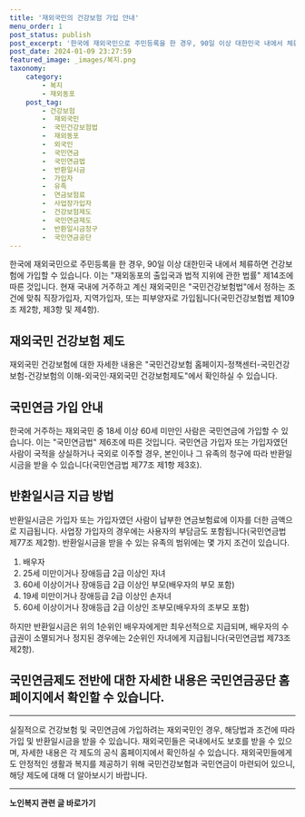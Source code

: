 ```yaml
---
title: '재외국민의 건강보험 가입 안내'
menu_order: 1
post_status: publish
post_excerpt: '한국에 재외국민으로 주민등록을 한 경우, 90일 이상 대한민국 내에서 체류하면 건강보험에 가입할 수 있습니다. 이는  재외동포의 출입국과 법적 지위에 관한 법률  제14조에 따른 것입니다. 현재 국내에 거주하고 계신 재외국민은  국민건강보험법 에서 정하는 조건에 맞춰 직장가입자, 지역가입자, 또는 피부양자로 가입됩니다 국민건강보험법 제109조 제2항, 제3항 및 제4항 .'
post_date: 2024-01-09 23:27:59
featured_image: _images/복지.png
taxonomy:
    category:
        - 복지
        - 재외동포
    post_tag:
        - 건강보험
        -  재외국민
        -  국민건강보험법
        -  재외동포
        -  외국인
        -  국민연금
        -  국민연금법
        -  반환일시금
        -  가입자
        -  유족
        -  연금보험료
        -  사업장가입자
        -  건강보험제도
        -  국민연금제도
        -  반환일시금청구
        -  국민연금공단
---
```



한국에 재외국민으로 주민등록을 한 경우, 90일 이상 대한민국 내에서 체류하면 건강보험에 가입할 수 있습니다. 이는 "재외동포의 출입국과 법적 지위에 관한 법률" 제14조에 따른 것입니다. 현재 국내에 거주하고 계신 재외국민은 "국민건강보험법"에서 정하는 조건에 맞춰 직장가입자, 지역가입자, 또는 피부양자로 가입됩니다(국민건강보험법 제109조 제2항, 제3항 및 제4항).

## 재외국민 건강보험 제도

재외국민 건강보험에 대한 자세한 내용은 "국민건강보험 홈페이지-정책센터-국민건강보험-건강보험의 이해-외국인·재외국민 건강보험제도"에서 확인하실 수 있습니다.

## 국민연금 가입 안내

한국에 거주하는 재외국민 중 18세 이상 60세 미만인 사람은 국민연금에 가입할 수 있습니다. 이는 "국민연금법" 제6조에 따른 것입니다. 국민연금 가입자 또는 가입자였던 사람이 국적을 상실하거나 국외로 이주할 경우, 본인이나 그 유족의 청구에 따라 반환일시금을 받을 수 있습니다(국민연금법 제77조 제1항 제3호).

## 반환일시금 지급 방법

반환일시금은 가입자 또는 가입자였던 사람이 납부한 연금보험료에 이자를 더한 금액으로 지급됩니다. 사업장 가입자의 경우에는 사용자의 부담금도 포함됩니다(국민연금법 제77조 제2항). 반환일시금을 받을 수 있는 유족의 범위에는 몇 가지 조건이 있습니다.
1. 배우자
2. 25세 미만이거나 장애등급 2급 이상인 자녀
3. 60세 이상이거나 장애등급 2급 이상인 부모(배우자의 부모 포함)
4. 19세 미만이거나 장애등급 2급 이상인 손자녀
5. 60세 이상이거나 장애등급 2급 이상인 조부모(배우자의 조부모 포함)

하지만 반환일시금은 위의 1순위인 배우자에게만 최우선적으로 지급되며, 배우자의 수급권이 소멸되거나 정지된 경우에는 2순위인 자녀에게 지급됩니다(국민연금법 제73조 제2항).

## 국민연금제도 전반에 대한 자세한 내용은 국민연금공단 홈페이지에서 확인할 수 있습니다.

---
실질적으로 건강보험 및 국민연금에 가입하려는 재외국민인 경우, 해당법과 조건에 따라 가입 및 반환일시금을 받을 수 있습니다. 재외국민들은 국내에서도 보호를 받을 수 있으며, 자세한 내용은 각 제도의 공식 홈페이지에서 확인하실 수 있습니다. 재외국민들에게도 안정적인 생활과 복지를 제공하기 위해 국민건강보험과 국민연금이 마련되어 있으니, 해당 제도에 대해 더 알아보시기 바랍니다.
<!-- wp:separator -->
<hr class="wp-block-separator has-alpha-channel-opacity"/>
<!-- /wp:separator -->

<!-- wp:group {"backgroundColor":"base","layout":{"type":"constrained"}} -->
<div class="wp-block-group has-base-background-color has-background"><!-- wp:paragraph {"align":"center","fontSize":"medium"} -->
<p class="has-text-align-center has-large-font-size"><strong>노인복지 관련 글 바로가기</strong></p>
<!-- /wp:paragraph -->


<!-- wp:latest-posts
{"categories":[{"id":15998,"count":19,"description":"","link":"https://uknowlaw.com/category/%eb%85%b8%ec%9d%b8%eb%b3%b5%ec%a7%80/","name":"노인복지","slug":"노인복지","taxonomy":"category","parent":0,"meta":[],"_links":{"self":[{"href":"https://uknowlaw.com/wp-json/wp/v2/categories/15998"}],"collection":[{"href":"https://uknowlaw.com/wp-json/wp/v2/categories"}],"about":[{"href":"https://uknowlaw.com/wp-json/wp/v2/taxonomies/category"}],"wp:post_type":[{"href":"https://uknowlaw.com/wp-json/wp/v2/posts?categories=15998"}],"curies":[{"name":"wp","href":"https://api.w.org/{rel}","templated":true}]}}],"postsToShow":100,"excerptLength":28,"postLayout":"grid","columns":2,"featuredImageAlign":"left","featuredImageSizeSlug":"large","fontSize":"small"} /--></div>
<!-- /wp:group -->
